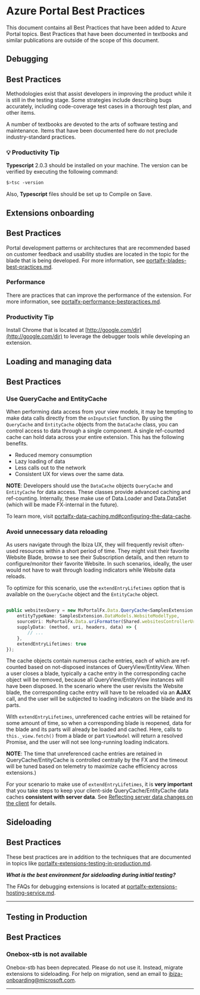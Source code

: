 <a name="azure-portal-best-practices"></a>
# Azure Portal Best Practices

This document  contains all Best Practices that have been added to Azure Portal topics. Best Practices that have been documented in textbooks and similar publications are outside of the scope of this document.
   
<a name="azure-portal-best-practices-debugging"></a>
## Debugging


<a name="azure-portal-best-practices-best-practices"></a>
## Best Practices

Methodologies exist that assist developers in improving the product while it is still in the testing stage. Some strategies include describing bugs accurately, including code-coverage test cases in a thorough test plan, and other items.

A number of textbooks are devoted to the arts of software testing and maintenance.  Items that have been documented here do not preclude industry-standard practices.

<a name="azure-portal-best-practices-best-practices-bulb-productivity-tip"></a>
### :bulb: Productivity Tip

**Typescript** 2.0.3 should be installed on your machine. The   version can be verified by executing the following command:

```bash
$>tsc -version
```

Also, **Typescript** files should be set up to Compile on Save.


<a name="azure-portal-best-practices-extensions-onboarding"></a>
## Extensions onboarding

<!--TODO:  Determine which best practices are included in other bp documents previous to deleting this one -->

<a name="azure-portal-best-practices-best-practices"></a>
## Best Practices
   
Portal development patterns or architectures that are recommended based on customer feedback and usability studies are located in the topic for the blade that is being developed. For more information, see [portalfx-blades-best-practices.md](portalfx-blades-best-practices.md).

<a name="azure-portal-best-practices-best-practices-performance"></a>
### Performance

There are practices that can improve the performance of the extension.  For more information, see [portalfx-performance-bestpractices.md](portalfx-performance-bestpractices.md).


<a name="azure-portal-best-practices-best-practices-productivity-tip"></a>
### Productivity Tip

Install Chrome that is located at [http://google.com/dir](http://google.com/dir) to leverage the debugger tools while developing an extension.

<a name="azure-portal-best-practices-loading-and-managing-data"></a>
## Loading and managing data

<a name="azure-portal-best-practices-best-practices"></a>
## Best Practices

<a name="azure-portal-best-practices-best-practices-use-querycache-and-entitycache"></a>
### Use QueryCache and EntityCache

When performing data access from your view models, it may be tempting to make data calls directly from the `onInputsSet` function. By using the `QueryCache` and `EntityCache` objects from the `DataCache` class, you can control access to data through a single component. A single ref-counted cache can hold data across your entire extension.  This has the following benefits.

* Reduced memory consumption
* Lazy loading of data
* Less calls out to the network
* Consistent UX for views over the same data.

**NOTE**: Developers should use the `DataCache` objects `QueryCache` and `EntityCache` for data access. These classes provide advanced caching and ref-counting. Internally, these make use of Data.Loader and Data.DataSet (which will be made FX-internal in the future).

To learn more, visit [portalfx-data-caching.md#configuring-the-data-cache](portalfx-data-caching.md#configuring-the-data-cache).



<a name="azure-portal-best-practices-best-practices-avoid-unnecessary-data-reloading"></a>
### Avoid unnecessary data reloading

As users navigate through the Ibiza UX, they will frequently revisit often-used resources within a short period of time.
They might visit their favorite Website Blade, browse to see their Subscription details, and then return to configure/monitor their
favorite Website. In such scenarios, ideally, the user would not have to wait through loading indicators while Website data reloads.

To optimize for this scenario, use the `extendEntryLifetimes` option that is available on the `QueryCache` object and the `EntityCache` object.

```ts

public websitesQuery = new MsPortalFx.Data.QueryCache<SamplesExtension.DataModels.WebsiteModel, any>({
    entityTypeName: SamplesExtension.DataModels.WebsiteModelType,
    sourceUri: MsPortalFx.Data.uriFormatter(Shared.websitesControllerUri),
    supplyData: (method, uri, headers, data) => {
        // ...
    },
    extendEntryLifetimes: true
});

```

The cache objects contain numerous cache entries, each of which are ref-counted based on not-disposed instances of QueryView/EntityView. When a user closes a blade, typically a cache entry in the corresponding cache object will be removed, because all QueryView/EntityView instances will have been disposed. In the scenario where the user revisits the Website blade, the corresponding cache entry will have to be reloaded via an **AJAX** call, and the user will be subjected to loading indicators on
the blade and its parts.

With `extendEntryLifetimes`, unreferenced cache entries will be retained for some amount of time, so when a corresponding blade is reopened, data for the blade and its parts will already be loaded and cached.  Here, calls to `this._view.fetch()` from a blade or part `ViewModel` will return a resolved Promise, and the user will not see long-running loading indicators.

**NOTE**:  The time that unreferenced cache entries are retained in QueryCache/EntityCache is controlled centrally by the FX
 and the timeout will be tuned based on telemetry to maximize cache efficiency across extensions.)

For your scenario to make use of `extendEntryLifetimes`, it is **very important** that you take steps to keep your client-side
QueryCache/EntityCache data caches **consistent with server data**.
See [Reflecting server data changes on the client](portalfx-data-configuringdatacache.md) for details.


<a name="azure-portal-best-practices-sideloading"></a>
## Sideloading


<a name="azure-portal-best-practices-best-practices"></a>
## Best Practices
   
These best practices are in addition to the techniques that are documented in topics like [portalfx-extensions-testing-in-production.md](portalfx-extensions-testing-in-production.md).


***What is the best environment for sideloading during initial testing?***

 The FAQs for debugging extensions is located at [portalfx-extensions-hosting-service.md](portalfx-extensions-hosting-service.md).

* * *



<a name="azure-portal-best-practices-testing-in-production"></a>
## Testing in Production


<a name="azure-portal-best-practices-best-practices"></a>
## Best Practices

<a name="azure-portal-best-practices-best-practices-onebox-stb-is-not-available"></a>
### Onebox-stb is not available

Onebox-stb has been deprecated. Please do not use it. Instead, migrate extensions to sideloading. For help on migration, send an email to  ibiza-onboarding@microsoft.com.

* * * 

